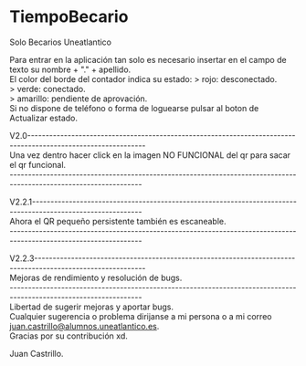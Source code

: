 # TiempoBecario <br />
Solo Becarios Uneatlantico <br />

Para entrar en la aplicación tan solo es necesario insertar en el campo de texto su nombre + "." + apellido.<br />
El color del borde del contador indica su estado: > rojo: desconectado. <br />
                                                  > verde: conectado. <br />
                                                  > amarillo: pendiente de aprovación. <br />
Si no dispone de teléfono o forma de loguearse pulsar al boton de Actualizar estado. <br />

V2.0-------------------------------------------------------------------------------------------------------------- <br />
Una vez dentro hacer click en la imagen NO FUNCIONAL del qr para sacar el qr funcional. <br />
------------------------------------------------------------------------------------------------------------------ <br />


V2.2.1------------------------------------------------------------------------------------------------------------ <br />
Ahora el QR pequeño persistente también es escaneable. <br />
------------------------------------------------------------------------------------------------------------------ <br />


V2.2.3------------------------------------------------------------------------------------------------------------ <br />
Mejoras de rendimiento y resolución de bugs. <br />
------------------------------------------------------------------------------------------------------------------ <br />
Libertad de sugerir mejoras y aportar bugs.<br />
Cualquier sugerencia o problema dirijanse a mi persona o a mi correo juan.castrillo@alumnos.uneatlantico.es. <br />
Gracias por su contribución xd. <br />

Juan Castrillo. <br />
